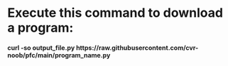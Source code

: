 <h1>Execute this command to download a program:</h1>
<h4>curl -so output_file.py https://raw.githubusercontent.com/cvr-noob/pfc/main/program_name.py</h4>
